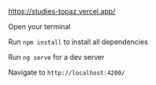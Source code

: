 

https://studies-topaz.vercel.app/

Open your terminal

Run `npm install` to install all dependencies

Run `ng serve` for a dev server

Navigate to `http://localhost:4200/`
